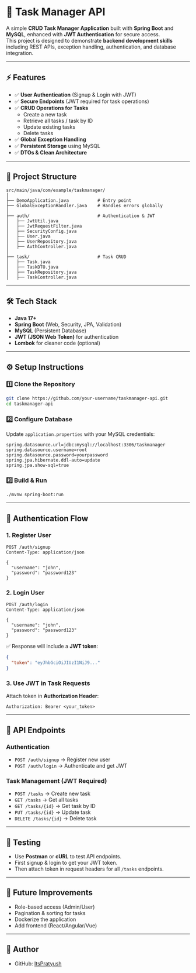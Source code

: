 # 📝 Task Manager API

A simple **CRUD Task Manager Application** built with **Spring Boot** and **MySQL**, enhanced with **JWT Authentication** for secure access.  
This project is designed to demonstrate **backend development skills** including REST APIs, exception handling, authentication, and database integration.  

---

## ⚡ Features
- ✅ **User Authentication** (Signup & Login with JWT)  
- ✅ **Secure Endpoints** (JWT required for task operations)  
- ✅ **CRUD Operations for Tasks**  
  - Create a new task  
  - Retrieve all tasks / task by ID  
  - Update existing tasks  
  - Delete tasks  
- ✅ **Global Exception Handling**  
- ✅ **Persistent Storage** using MySQL  
- ✅ **DTOs & Clean Architecture**  

---

## 📂 Project Structure
```
src/main/java/com/example/taskmanager/
│
├── DemoApplication.java           # Entry point
├── GlobalExceptionHandler.java    # Handles errors globally
│
├── auth/                          # Authentication & JWT
│   ├── JwtUtil.java
│   ├── JwtRequestFilter.java
│   ├── SecurityConfig.java
│   ├── User.java
│   ├── UserRepository.java
│   ├── AuthController.java
│
├── task/                          # Task CRUD
│   ├── Task.java
│   ├── TaskDTO.java
│   ├── TaskRepository.java
│   ├── TaskController.java
```

---

## 🛠️ Tech Stack
- **Java 17+**  
- **Spring Boot** (Web, Security, JPA, Validation)  
- **MySQL** (Persistent Database)  
- **JWT (JSON Web Token)** for authentication  
- **Lombok** for cleaner code (optional)  

---

## ⚙️ Setup Instructions

### 1️⃣ Clone the Repository
```bash
git clone https://github.com/your-username/taskmanager-api.git
cd taskmanager-api
```

### 2️⃣ Configure Database
Update `application.properties` with your MySQL credentials:
```properties
spring.datasource.url=jdbc:mysql://localhost:3306/taskmanager
spring.datasource.username=root
spring.datasource.password=yourpassword
spring.jpa.hibernate.ddl-auto=update
spring.jpa.show-sql=true
```

### 3️⃣ Build & Run
```bash
./mvnw spring-boot:run
```

---

## 🔐 Authentication Flow

### 1. Register User  
```http
POST /auth/signup
Content-Type: application/json

{
  "username": "john",
  "password": "password123"
}
```

### 2. Login User  
```http
POST /auth/login
Content-Type: application/json

{
  "username": "john",
  "password": "password123"
}
```
✅ Response will include a **JWT token**:
```json
{
  "token": "eyJhbGciOiJIUzI1NiJ9..."
}
```

### 3. Use JWT in Task Requests  
Attach token in **Authorization Header**:  
```
Authorization: Bearer <your_token>
```

---

## 📌 API Endpoints

### Authentication
- `POST /auth/signup` → Register new user  
- `POST /auth/login` → Authenticate and get JWT  

### Task Management (JWT Required)
- `POST /tasks` → Create new task  
- `GET /tasks` → Get all tasks  
- `GET /tasks/{id}` → Get task by ID  
- `PUT /tasks/{id}` → Update task  
- `DELETE /tasks/{id}` → Delete task  

---

## 🧪 Testing
- Use **Postman** or **cURL** to test API endpoints.  
- First signup & login to get your JWT token.  
- Then attach token in request headers for all `/tasks` endpoints.  

---

## 🚀 Future Improvements
- Role-based access (Admin/User)  
- Pagination & sorting for tasks  
- Dockerize the application  
- Add frontend (React/Angular/Vue)  

---

## 👤 Author 
- GitHub: [ItsPratyush](https://github.com/ItsPratyush)  
